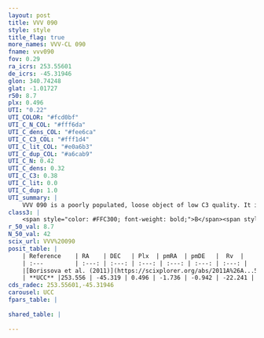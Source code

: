 ```yaml
---
layout: post
title: VVV 090
style: style
title_flag: true
more_names: VVV-CL 090
fname: vvv090
fov: 0.29
ra_icrs: 253.55601
de_icrs: -45.31946
glon: 340.74248
glat: -1.01727
r50: 8.7
plx: 0.496
UTI: "0.22"
UTI_COLOR: "#fcd0bf"
UTI_C_N_COL: "#fff6da"
UTI_C_dens_COL: "#fee6ca"
UTI_C_C3_COL: "#fff1d4"
UTI_C_lit_COL: "#e0a6b3"
UTI_C_dup_COL: "#a6cab9"
UTI_C_N: 0.42
UTI_C_dens: 0.32
UTI_C_C3: 0.38
UTI_C_lit: 0.0
UTI_C_dup: 1.0
UTI_summary: |
    VVV 090 is a poorly populated, loose object of low C3 quality. It is rarely studied in the literature, with no articles listed in the last 14 years.
class3: |
    <span style="color: #FFC300; font-weight: bold;">B</span><span style="color: red; font-weight: bold;">C</span>
r_50_val: 8.7
N_50_val: 42
scix_url: VVV%20090
posit_table: |
    | Reference    | RA    | DEC   | Plx  | pmRA  | pmDE   |  Rv  |
    | :---         | :---: | :---: | :---: | :---: | :---: | :---: |
    |[Borissova et al. (2011)](https://scixplorer.org/abs/2011A%26A...532A.131B) | 253.512 | -45.315 | -- | -- | -- | -- |
    | **UCC** |253.556 | -45.319 | 0.496 | -1.736 | -0.942 | -22.241 | 
cds_radec: 253.55601,-45.31946
carousel: UCC
fpars_table: |
    
shared_table: |
    
---
```

